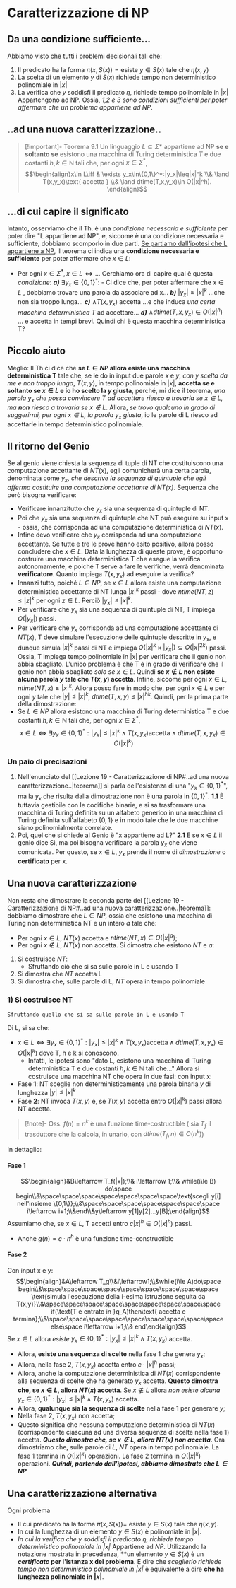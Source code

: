 # Caratterizzazione di NP
## Da una condizione sufficiente...
Abbiamo visto che tutti i problemi decisionali tali che:
1. Il predicato ha la forma $\pi(x,S(x))=\text{esiste }y\in S(x)\text{ tale che }\eta(x,y)$ 
2. La scelta di un elemento $y$ di $S(x)$ richiede tempo non deterministico polinomiale in $|x|$ 
3. La verifica che $y$ soddisfi il predicato $\eta$, richiede tempo polinomiale in $|x|$
Appartengono ad NP.
Ossia, *1,2 e 3 sono condizioni sufficienti per poter affermare che un problema appartiene ad NP*.
## ..ad una nuova caratterizzazione..
>[!important]- Teorema 9.1 
>Un linguaggio $L\subseteq\Sigma*$ appartiene ad NP **se e soltanto se** esistono una macchina di Turing deterministica $T$ e due costanti $h,k\in \mathbb{N}$ tali che, per ogni $x\in\Sigma^*$,
>$$\begin{align}x\in L\iff & \exists y_x\in\{0,1\}^*:|y_x|\leq|x|^k \\& \land T(x,y_x)\text{ accetta } \\& \land dtime(T,x,y_x)\in O(|x|^h).    \end{align}$$
## ...di cui capire il significato
Intanto, osserviamo che il Th. è una *condizione necessaria e sufficiente* per poter dire "L appartiene ad NP", e, siccome è una condizione necessaria e sufficiente, dobbiamo scomporlo in due parti.
<u>Se partiamo dall'ipotesi che L appartiene a NP</u>, il teorema ci indica una c**ondizione necessaria e sufficiente** per poter affermare che $x\in L$:
- Per ogni $x\in\Sigma^*, x\in L\iff...$
Cerchiamo ora di capire qual è questa *condizione*:
***a)*** $\exists y_x\in\{0,1\}^*$: - Ci dice che, per poter affermare che $x\in L$ , dobbiamo trovare una parola da associare ad x...
***b)*** $|y_x|\leq|x|^k$  ...che non sia troppo lunga...
***c)*** $\land T(x, y_x)\text{ accetta}$    ...e che induca *una certa macchina deterministica T*
  ad accettare...
  ***d)*** $\land dtime(T,x,y_x)\in O(|x|^h)$ ... e accetta in tempi brevi.
  Quindi chi è questa macchina deterministica T?
## Piccolo aiuto
Meglio: Il Th ci dice che **se $L\in NP$ allora esiste una macchina deterministica T** tale che, se le do in input due parole $x$ e $y$, *con y scelta da me e non troppo lunga*, $T(x,y)$, in tempo polinomiale in $|x|$, **accetta se e soltanto se $x\in L$ e io ho scelto la $y$ giusta**, perché, mi dice il teorema, *una parola $y_x$ che possa convincere T ad accettare riesco a trovarla se $x\in L$, ma **non** riesco a trovarla se $x\notin L$*.
Allora, *se trovo qualcuno in grado di suggerirmi, per ogni $x\in L$, la parola $y_x$ giusta*, io le parole di L riesco ad accettarle in tempo deterministico polinomiale.
## Il ritorno del Genio
Se al genio viene chiesta la sequenza di tuple di NT che costituiscono una computazione accettante di $NT(x)$, egli comunicherà una certa parola, denominata come $y_x$, *che descrive la sequenza di quintuple che egli afferma costituire una computazione accettante di $NT(x)$*. Sequenza che però bisogna verificare:
- Verificare innanzitutto che $y_x$ sia una sequenza di quintuple di NT.
- Poi che $y_x$ sia una sequenza di quintuple che NT può eseguire su input x - ossia, che corrisponda ad una computazione deterministica di $NT(x)$.
- Infine devo verificare che $y_x$ corrisponda ad una computazione accettante.
Se tutte e tre le prove hanno esito positivo, allora posso concludere che $x\in L$.
Data la lunghezza di queste prove, è opportuno costruire una macchina deterministica T che esegue la verifica autonomamente, e poiché  T serve a fare le verifiche, verrà denominata **verificatore**.
Quanto impiega $T(x, y_x)$ ad eseguire la verifica?
- Innanzi tutto, poiché $L\in NP$, se $x\in L$ allora esiste una computazione deterministica accettante di NT lunga $|x|^k$ passi - dove $ntime(NT,z)\leq |z|^k$ per ogni $z\in L$.  Perciò $|y_x|\leq|x|^k$.
- Per verificare che $y_x$ sia una sequenza di quintuple di NT, T impiega $O(|y_x|)$ passi.
- Per verificare che $y_x$ corrisponda ad una computazione accettante di $NT(x)$, T deve simulare l'esecuzione delle quintuple descritte in $y_x$, e dunque simula $|x|^k$ passi di NT e impiega $O(|x|^k\times |y_x|)\subseteq O(|x|^{2k})$ passi.
Ossia, T impiega tempo polinomiale in $|x|$ per verificare che il genio non abbia sbagliato. L'unico problema è che T è in grado di verificare che il genio non abbia sbagliato *solo se $x\in L$*. Quindi **se $x\notin L$ non esiste alcuna parola $y$ tale che $T(x,y)$ accetta**.
Infine, siccome per ogni $x\in L$, $ntime(NT,x)\leq|x|^k$. Allora posso fare in modo che, per ogni $x\in L$ e per ogni $y$ tale che $|y|\leq |x|^k$, $dtime(T,x,y)\leq |x|^{hk}$.
Quindi, per la prima parte della dimostrazione:
- Se $L\in NP$ allora esistono una macchina di Turing deterministica T e due costanti $h,k\in\mathbb {N}$ tali che, per ogni $x\in\Sigma^*$,$$x\in L\iff\exists y_x\in\{0,1\}^*:|y_x|\leq|x|^k\land T(x,y_x)\text{accetta}\land dtime(T,x,y_x)\in O(|x|^k)$$
### Un paio di precisazioni
1. Nell'enunciato del [[Lezione 19 - Caratterizzazione di NP#..ad una nuova caratterizzazione..|teorema]] si parla dell'esistenza di una "$y_x\in\{0,1\}^*$", ma la $y_x$ che risulta dalla dimostrazione non è una parola in $\{0,1\}^*$.
	**1.1** È tuttavia gestibile con le codifiche binarie, e si sa trasformare una macchina di Turing definita su un alfabeto generico in una macchina di Turing definita sull'alfabeto $\{0,1\}$ e in modo tale che le due macchine siano polinomialmente correlate.
2. Poi, quel che si chiede al Genio è "x appartiene ad L?"
	**2.1**  E se $x\in L$ il genio dice Sì, ma poi bisogna verificare la parola $y_x$ che viene comunicata. Per questo, se $x\in L$, $y_x$ prende il nome di *dimostrazione* o **certificato** per x.
## Una nuova caratterizzazione 
Non resta che dimostrare la seconda parte del [[Lezione 19 - Caratterizzazione di NP#..ad una nuova caratterizzazione..|teorema]]: dobbiamo dimostrare che $L\in NP$, ossia che esistono una macchina di Turing non deterministica NT e un intero $a$ tale che:
- Per ogni $x\in L$, $NT(x)$ accetta e $ntime(NT,x)\in O(|x|^a)$;
- Per ogni $x\notin L$, $NT(x)$ non accetta.
Si dimostra che esistono $NT$ e $a$:
1)  Si costruisce $NT$:
	- Sfruttando ciò che si sa sulle parole in L e usando T
2) Si dimostra che $NT$ accetta L
3) Si dimostra che, sulle parole di L, $NT$ opera in tempo polinomiale
### 1) Si costruisce NT
	Sfruttando quello che si sa sulle parole in L e usando T
Di L, si sa che:
- $x\in L\iff\exists y_x\in\{0,1\}^*:|y_x|\leq|x|^k\land T(x,y_x)\text{accetta}\land dtime(T,x,y_x)\in O(|x|^k)$ dove T, h e k si conoscono. 
	- Infatti, le ipotesi sono "dato L, esistono una macchina di Turing deterministica T e due costanti $h,k\in\mathbb N$ tali che..."
Allora si costruisce una macchina NT che opera in due fasi: con input x:
- Fase **1**: NT sceglie non deterministicamente una parola binaria $y$ di lunghezza $|y|\leq|x|^k$
- Fase **2**: NT invoca $T(x,y)$ e, se $T(x,y)$ accetta entro $O(|x|^k)$ passi allora NT accetta.

>[!note]- Oss.
>$f(n)=n^k$ è una funzione time-costructible ( sia $T_f$ il trasduttore che la calcola, in unario, con $dtime(T_f,n)\in O(n^k)$)

In dettaglio:
#### Fase 1

$$\begin{align}&B\leftarrow T_f(|x|);\\& i\leftarrow 1;\\& while(i\le B) do\space begin\\&\space\space\space\space\space\space\space\text{scegli y[i] nell'insieme \{0,1\}};\\&\space\space\space\space\space\space\space i\leftarrow i+1;\\&end\\&y\leftarrow y[1]y[2]...y[B];\end{align}$$
Assumiamo che, se $x\in L$, T accetti entro $c|x|^h\in O(|x|^h)$ passi.
- Anche $g(n)=c\cdot n^h$ è una funzione time-constructible
#### Fase 2
Con input x e y:
$$\begin{align}&A\leftarrow T_g\\&i\leftarrow1;\\&while(i\le A)do\space begin\\&\space\space\space\space\space\space\space\space\space \text{simula l'esecuzione della i-esima istruzione seguita da T(x,y)}\\&\space\space\space\space\space\space\space\space\space if(\text{T è entrato in }q_A)then\text{ accetta e termina};\\&\space\space\space\space\space\space\space\space\space else\space i\leftarrow i+1;\\& end\end{align}$$
Se $x\in L$ allora *esiste* $y_x\in\{0,1\}^*:|y_x|\le|x|^k\land T(x,y_x)$ accetta.
- Allora, **esiste una sequenza di scelte** nella fase 1 che genera $y_x$;
- Allora, nella fase 2, $T(x,y_x)$ accetta entro $c\cdot |x|^h$ passi;
- Allora, anche la computazione deterministica di $NT(x)$ corrispondente alla sequenza di scelte che ha generato $y_x$ accetta.
**Questo dimostra che, se $x\in L$, allora $NT(x)$ accetta**.
Se $x\notin L$ allora *non esiste alcuna* $y_x\in\{0,1\}^*:|y_x|\le|x|^k\land T(x,y_x)$ accetta.
- Allora, **qualunque sia la sequenza di scelte** nella fase 1 per generare $y$;
- Nella fase 2, $T(x,y_x)$ non accetta;
- Questo significa che nessuna computazione deterministica di $NT(x)$ (corrispondente ciascuna ad una diversa sequenza di scelte nella fase 1) accetta.
***Questo dimostra che, se $x\notin L$, allora $NT(x)$ non accetta***.
Ora dimostriamo che, sulle parole di $L$, $NT$ opera in tempo polinomiale.
La fase 1 termina in $O(|x|^k)$ operazioni. La fase 2 termina in $O(|x|^k)$ operazioni.
***Quindi, partendo dall'ipotesi, abbiamo dimostrato che $L\in NP$***
## Una caratterizzazione alternativa
Ogni problema
- Il cui predicato ha la forma $\pi(x, S(x))=$ esiste $y\in S(x)$ tale che $\eta(x,y)$.
- In cui la lunghezza di un elemento $y\in S(x)$ è polinomiale in $|x|$.
- *In cui la verifica che $y$ soddisfi il predicato $\eta$, richiede tempo deterministico polinomiale in $|x|$*
Appartiene ad $NP$.
Utilizzando la notazione mostrata in precedenza, **un elemento $y\in S(x)$ è un ***certificato* per l'istanza x del problema**.
E dire che *sceglierlo richiede tempo non deterministico polinomiale in $|x|$* è equivalente a dire **che ha lunghezza polinomiale in $|x|$**.